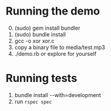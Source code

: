 Running the demo
================

0. (sudo) gem install bundler
1. (sudo) bundle install
2. gcc -o xor xor.c
3. copy a binary file to media/test.mp3
4. ./demo.rb or explore for yourself

Running tests
=============

1. bundle install --with=development
2. run `rspec spec`
